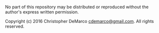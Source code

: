 No part of this repository may be distributed or reproduced without the author's express  written permission.

Copyright (c) 2016 Christopher DeMarco <cdemarco@gmail.com>. All rights reserved.


